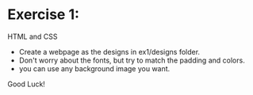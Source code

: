 # Exercise 1: #

HTML and CSS

* Create a webpage as the designs in ex1/designs folder.
* Don't worry about the fonts, but try to match the padding and colors.
* you can use any background image you want.


Good Luck!
